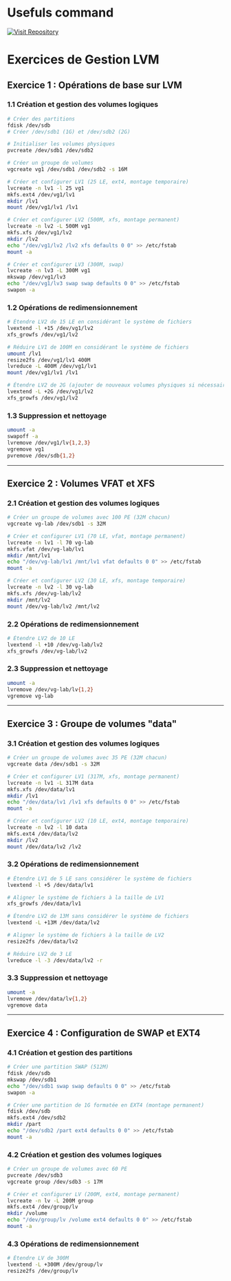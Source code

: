 # Usefuls command 

[![Visit Repository](https://img.shields.io/badge/Visit-Tekaya1%2FUseful--Command-blue?style=for-the-badge&logo=github)](https://github.com/Tekaya1/linux)

# Exercices de Gestion LVM

## Exercice 1 : Opérations de base sur LVM

### 1.1 Création et gestion des volumes logiques
```bash
# Créer des partitions
fdisk /dev/sdb
# Créer /dev/sdb1 (1G) et /dev/sdb2 (2G)

# Initialiser les volumes physiques
pvcreate /dev/sdb1 /dev/sdb2

# Créer un groupe de volumes
vgcreate vg1 /dev/sdb1 /dev/sdb2 -s 16M

# Créer et configurer LV1 (25 LE, ext4, montage temporaire)
lvcreate -n lv1 -l 25 vg1
mkfs.ext4 /dev/vg1/lv1
mkdir /lv1
mount /dev/vg1/lv1 /lv1

# Créer et configurer LV2 (500M, xfs, montage permanent)
lvcreate -n lv2 -L 500M vg1
mkfs.xfs /dev/vg1/lv2
mkdir /lv2
echo "/dev/vg1/lv2 /lv2 xfs defaults 0 0" >> /etc/fstab
mount -a

# Créer et configurer LV3 (300M, swap)
lvcreate -n lv3 -L 300M vg1
mkswap /dev/vg1/lv3
echo "/dev/vg1/lv3 swap swap defaults 0 0" >> /etc/fstab
swapon -a
```

### 1.2 Opérations de redimensionnement
```bash
# Étendre LV2 de 15 LE en considérant le système de fichiers
lvextend -l +15 /dev/vg1/lv2
xfs_growfs /dev/vg1/lv2

# Réduire LV1 de 100M en considérant le système de fichiers
umount /lv1
resize2fs /dev/vg1/lv1 400M
lvreduce -L 400M /dev/vg1/lv1
mount /dev/vg1/lv1 /lv1

# Étendre LV2 de 2G (ajouter de nouveaux volumes physiques si nécessaire)
lvextend -L +2G /dev/vg1/lv2
xfs_growfs /dev/vg1/lv2
```

### 1.3 Suppression et nettoyage
```bash
umount -a
swapoff -a
lvremove /dev/vg1/lv{1,2,3}
vgremove vg1
pvremove /dev/sdb{1,2}
```

---

## Exercice 2 : Volumes VFAT et XFS

### 2.1 Création et gestion des volumes logiques
```bash
# Créer un groupe de volumes avec 100 PE (32M chacun)
vgcreate vg-lab /dev/sdb1 -s 32M

# Créer et configurer LV1 (70 LE, vfat, montage permanent)
lvcreate -n lv1 -l 70 vg-lab
mkfs.vfat /dev/vg-lab/lv1
mkdir /mnt/lv1
echo "/dev/vg-lab/lv1 /mnt/lv1 vfat defaults 0 0" >> /etc/fstab
mount -a

# Créer et configurer LV2 (30 LE, xfs, montage temporaire)
lvcreate -n lv2 -l 30 vg-lab
mkfs.xfs /dev/vg-lab/lv2
mkdir /mnt/lv2
mount /dev/vg-lab/lv2 /mnt/lv2
```

### 2.2 Opérations de redimensionnement
```bash
# Étendre LV2 de 10 LE
lvextend -l +10 /dev/vg-lab/lv2
xfs_growfs /dev/vg-lab/lv2
```

### 2.3 Suppression et nettoyage
```bash
umount -a
lvremove /dev/vg-lab/lv{1,2}
vgremove vg-lab
```

---

## Exercice 3 : Groupe de volumes "data"

### 3.1 Création et gestion des volumes logiques
```bash
# Créer un groupe de volumes avec 35 PE (32M chacun)
vgcreate data /dev/sdb1 -s 32M

# Créer et configurer LV1 (317M, xfs, montage permanent)
lvcreate -n lv1 -L 317M data
mkfs.xfs /dev/data/lv1
mkdir /lv1
echo "/dev/data/lv1 /lv1 xfs defaults 0 0" >> /etc/fstab
mount -a

# Créer et configurer LV2 (10 LE, ext4, montage temporaire)
lvcreate -n lv2 -l 10 data
mkfs.ext4 /dev/data/lv2
mkdir /lv2
mount /dev/data/lv2 /lv2
```

### 3.2 Opérations de redimensionnement
```bash
# Étendre LV1 de 5 LE sans considérer le système de fichiers
lvextend -l +5 /dev/data/lv1

# Aligner le système de fichiers à la taille de LV1
xfs_growfs /dev/data/lv1

# Étendre LV2 de 13M sans considérer le système de fichiers
lvextend -L +13M /dev/data/lv2

# Aligner le système de fichiers à la taille de LV2
resize2fs /dev/data/lv2

# Réduire LV2 de 3 LE
lvreduce -l -3 /dev/data/lv2 -r
```

### 3.3 Suppression et nettoyage
```bash
umount -a
lvremove /dev/data/lv{1,2}
vgremove data
```

---

## Exercice 4 : Configuration de SWAP et EXT4

### 4.1 Création et gestion des partitions
```bash
# Créer une partition SWAP (512M)
fdisk /dev/sdb
mkswap /dev/sdb1
echo "/dev/sdb1 swap swap defaults 0 0" >> /etc/fstab
swapon -a

# Créer une partition de 1G formatée en EXT4 (montage permanent)
fdisk /dev/sdb
mkfs.ext4 /dev/sdb2
mkdir /part
echo "/dev/sdb2 /part ext4 defaults 0 0" >> /etc/fstab
mount -a
```

### 4.2 Création et gestion des volumes logiques
```bash
# Créer un groupe de volumes avec 60 PE
pvcreate /dev/sdb3
vgcreate group /dev/sdb3 -s 17M

# Créer et configurer LV (200M, ext4, montage permanent)
lvcreate -n lv -L 200M group
mkfs.ext4 /dev/group/lv
mkdir /volume
echo "/dev/group/lv /volume ext4 defaults 0 0" >> /etc/fstab
mount -a
```

### 4.3 Opérations de redimensionnement
```bash
# Étendre LV de 300M
lvextend -L +300M /dev/group/lv
resize2fs /dev/group/lv
```
